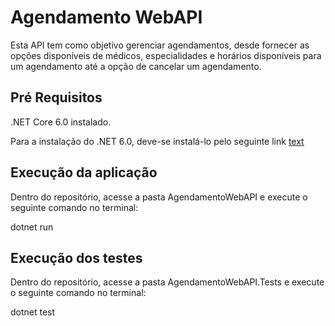 # Agendamento WebAPI

Esta API tem como objetivo gerenciar agendamentos, desde fornecer as opções disponíveis de médicos, especialidades e horários disponíveis para um agendamento até a opção de cancelar um agendamento.

## Pré Requisitos

.NET Core 6.0 instalado.

Para a instalação do .NET 6.0, deve-se instalá-lo pelo seguinte link [text](https://dotnet.microsoft.com/en-us/download/dotnet/6.0)

## Execução da aplicação

Dentro do repositório, acesse a pasta AgendamentoWebAPI e execute o seguinte comando no terminal:

dotnet run

## Execução dos testes

Dentro do repositório, acesse a pasta AgendamentoWebAPI.Tests e execute o seguinte comando no terminal:

dotnet test